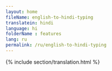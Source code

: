 ```yaml
--- 
layout: home 
fileName: english-to-hindi-typing
translatein: hindi
language: hi
folderName : features
lang: ru
permalink: /ru/english-to-hindi-typing
---
```

{% include section/translation.html %}
